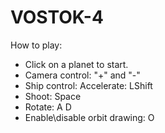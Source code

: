 # VOSTOK-4
How to play:
 - Click on a planet to start.
 - Camera control: "+" and "-"
 - Ship control: Accelerate: LShift
 - Shoot: Space
 - Rotate: A D
 - Enable\disable orbit drawing: O
